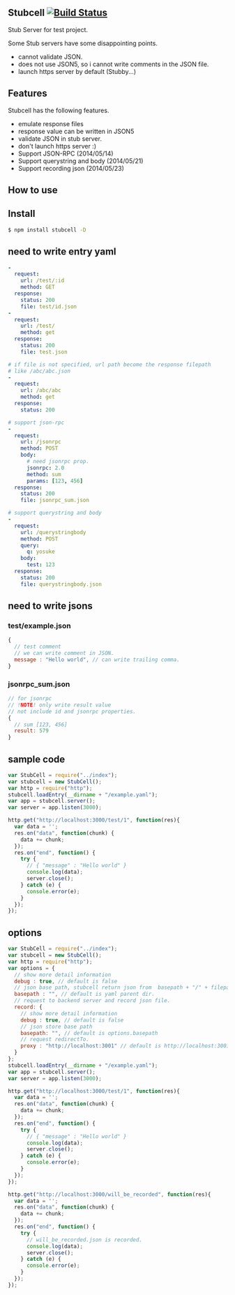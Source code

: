 Stubcell [![Build Status](https://travis-ci.org/yosuke-furukawa/stubcell.svg?branch=master)](https://travis-ci.org/yosuke-furukawa/stubcell)
---------------

Stub Server for test project.


Some Stub servers have some disappointing points.

- cannot validate JSON.
- does not use JSON5, so i cannot write comments in the JSON file.
- launch https server by default (Stubby...)

Features
---------------

Stubcell has the following features.

- emulate response files
- response value can be written in JSON5
- validate JSON in stub server.
- don't launch https server :)
- Support JSON-RPC (2014/05/14)
- Support querystring and body (2014/05/21)
- Support recording json (2014/05/23)


How to use
---------------

## Install

```sh
$ npm install stubcell -D
```

## need to write entry yaml

```yaml
-
  request:
    url: /test/:id
    method: GET
  response:
    status: 200
    file: test/id.json
-
  request:
    url: /test/
    method: get
  response:
    status: 200
    file: test.json

# if file is not specified, url path become the response filepath
# like /abc/abc.json
-
  request:
    url: /abc/abc
    method: get
  response:
    status: 200

# support json-rpc
-
  request:
    url: /jsonrpc
    method: POST
    body:
      # need jsonrpc prop.
      jsonrpc: 2.0
      method: sum
      params: [123, 456]
  response:
    status: 200
    file: jsonrpc_sum.json

# support querystring and body
-
  request:
    url: /querystringbody
    method: POST
    query:
      q: yosuke
    body:
      test: 123
  response:
    status: 200
    file: querystringbody.json
```

## need to write jsons

### test/example.json

```javascript
{
  // test comment
  // we can write comment in JSON.
  message : "Hello world", // can write trailing comma.
}
```

### jsonrpc_sum.json

```javascript
// for jsonrpc
// !NOTE! only write result value
// not include id and jsonrpc properties.
{
  // sum [123, 456]
  result: 579
}
```

## sample code

```javascript
var StubCell = require("../index");
var stubcell = new StubCell();
var http = require("http");
stubcell.loadEntry(__dirname + "/example.yaml");
var app = stubcell.server();
var server = app.listen(3000);

http.get("http://localhost:3000/test/1", function(res){
  var data = '';
  res.on("data", function(chunk) {
    data += chunk;
  });
  res.on("end", function() {
    try {
      // { "message" : "Hello world" }
      console.log(data);
      server.close();
    } catch (e) {
      console.error(e);
    }
  });
});
```

## options

```javascript
var StubCell = require("../index");
var stubcell = new StubCell();
var http = require("http");
var options = {
  // show more detail information
  debug : true, // default is false
  // json base path, stubcell return json from  basepath + "/" + filepath
  basepath : "", // default is yaml parent dir.
  // request to backend server and record json file.
  record: {
    // show more detail information
    debug : true, // default is false
    // json store base path
    basepath: "", // default is options.basepath
    // request redirectTo.
    proxy : "http://localhost:3001" // default is http://localhost:3001
  }
};
stubcell.loadEntry(__dirname + "/example.yaml");
var app = stubcell.server();
var server = app.listen(3000);

http.get("http://localhost:3000/test/1", function(res){
  var data = '';
  res.on("data", function(chunk) {
    data += chunk;
  });
  res.on("end", function() {
    try {
      // { "message" : "Hello world" }
      console.log(data);
      server.close();
    } catch (e) {
      console.error(e);
    }
  });
});

http.get("http://localhost:3000/will_be_recorded", function(res){
  var data = '';
  res.on("data", function(chunk) {
    data += chunk;
  });
  res.on("end", function() {
    try {
      // will_be_recorded.json is recorded.
      console.log(data);
      server.close();
    } catch (e) {
      console.error(e);
    }
  });
});
```

